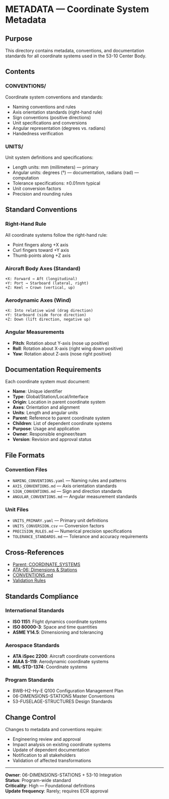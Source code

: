 # METADATA — Coordinate System Metadata

## Purpose

This directory contains metadata, conventions, and documentation standards for all coordinate systems used in the 53-10 Center Body.

## Contents

### CONVENTIONS/
Coordinate system conventions and standards:
- Naming conventions and rules
- Axis orientation standards (right-hand rule)
- Sign conventions (positive directions)
- Unit specifications and conversions
- Angular representation (degrees vs. radians)
- Handedness verification

### UNITS/
Unit system definitions and specifications:
- Length units: mm (millimeters) — primary
- Angular units: degrees (°) — documentation, radians (rad) — computation
- Tolerance specifications: ±0.01mm typical
- Unit conversion factors
- Precision and rounding rules

## Standard Conventions

### Right-Hand Rule
All coordinate systems follow the right-hand rule:
- Point fingers along +X axis
- Curl fingers toward +Y axis
- Thumb points along +Z axis

### Aircraft Body Axes (Standard)
```
+X: Forward → Aft (longitudinal)
+Y: Port → Starboard (lateral, right)
+Z: Keel → Crown (vertical, up)
```

### Aerodynamic Axes (Wind)
```
+X: Into relative wind (drag direction)
+Y: Starboard (side force direction)
+Z: Down (lift direction, negative up)
```

### Angular Measurements
- **Pitch**: Rotation about Y-axis (nose up positive)
- **Roll**: Rotation about X-axis (right wing down positive)
- **Yaw**: Rotation about Z-axis (nose right positive)

## Documentation Requirements

Each coordinate system must document:
- **Name**: Unique identifier
- **Type**: Global/Station/Local/Interface
- **Origin**: Location in parent coordinate system
- **Axes**: Orientation and alignment
- **Units**: Length and angular units
- **Parent**: Reference to parent coordinate system
- **Children**: List of dependent coordinate systems
- **Purpose**: Usage and application
- **Owner**: Responsible engineer/team
- **Version**: Revision and approval status

## File Formats

### Convention Files
- `NAMING_CONVENTIONS.yaml` — Naming rules and patterns
- `AXIS_CONVENTIONS.md` — Axis orientation standards
- `SIGN_CONVENTIONS.md` — Sign and direction standards
- `ANGULAR_CONVENTIONS.md` — Angular measurement standards

### Unit Files
- `UNITS_PRIMARY.yaml` — Primary unit definitions
- `UNITS_CONVERSION.csv` — Conversion factors
- `PRECISION_RULES.md` — Numerical precision specifications
- `TOLERANCE_STANDARDS.md` — Tolerance and accuracy requirements

## Cross-References

- [Parent: COORDINATE_SYSTEMS](../README.md)
- [ATA-06: Dimensions & Stations](../../../../../../../06-DIMENSIONS-STATIONS/README.md)
- [CONVENTIONS.md](../../../../../../../06-DIMENSIONS-STATIONS/SUBSYSTEMS/06-00_GENERAL/CONVENTIONS.md)
- [Validation Rules](../VALIDATION/README.md)

## Standards Compliance

### International Standards
- **ISO 1151**: Flight dynamics coordinate systems
- **ISO 80000-3**: Space and time quantities
- **ASME Y14.5**: Dimensioning and tolerancing

### Aerospace Standards
- **ATA iSpec 2200**: Aircraft coordinate conventions
- **AIAA S-119**: Aerodynamic coordinate systems
- **MIL-STD-1374**: Coordinate systems

### Program Standards
- BWB-H2-Hy-E Q100 Configuration Management Plan
- 06-DIMENSIONS-STATIONS Master Conventions
- 53-FUSELAGE-STRUCTURES Design Standards

## Change Control

Changes to metadata and conventions require:
- Engineering review and approval
- Impact analysis on existing coordinate systems
- Update of dependent documentation
- Notification to all stakeholders
- Validation of affected transformations

---

**Owner**: 06-DIMENSIONS-STATIONS + 53-10 Integration  
**Status**: Program-wide standard  
**Criticality**: High — Foundational definitions  
**Update frequency**: Rarely; requires ECR approval
